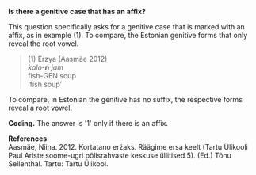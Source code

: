 **Is there a genitive case that has an affix?**

This question specifically asks for a genitive case that is marked with an affix, as in example (1). To compare, the Estonian genitive forms that only reveal the root vowel.

>(1) Erzya (Aasmäe 2012)<br/>
>*kalo-**ń** jam*<br/>
>fish-GEN soup<br/>
>‘fish soup’ 

To compare, in Estonian the genitive has no suffix, the respective forms reveal a root vowel.

**Coding.** The answer is '1' only if there is an affix. 

**References**<br/>
Aasmäe, Niina. 2012. Kortatano erźaks. Räägime ersa keelt (Tartu Ülikooli Paul Ariste soome-ugri põlisrahvaste keskuse üllitised 5). (Ed.) Tõnu Seilenthal. Tartu: Tartu Ülikool.
